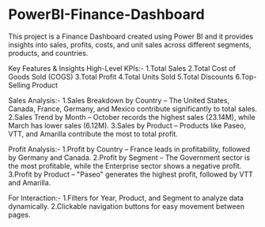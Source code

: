 # PowerBI-Finance-Dashboard
This project is a Finance Dashboard created using Power BI and it provides insights into sales, profits, costs, and unit sales across different segments, products, and countries.

Key Features & Insights High-Level KPIs:- 1.Total Sales 2.Total Cost of Goods Sold (COGS) 3.Total Profit 4.Total Units Sold 5.Total Discounts 6.Top-Selling Product

Sales Analysis:- 1.Sales Breakdown by Country – The United States, Canada, France, Germany, and Mexico contribute significantly to total sales. 2.Sales Trend by Month – October records the highest sales (23.14M), while March has lower sales (6.12M). 3.Sales by Product – Products like Paseo, VTT, and Amarilla contribute the most to total profit.

Profit Analysis:- 1.Profit by Country – France leads in profitability, followed by Germany and Canada. 2.Profit by Segment – The Government sector is the most profitable, while the Enterprise sector shows a negative profit. 3.Profit by Product – "Paseo" generates the highest profit, followed by VTT and Amarilla.

For Interaction:- 1.Filters for Year, Product, and Segment to analyze data dynamically. 2.Clickable navigation buttons for easy movement between pages.
